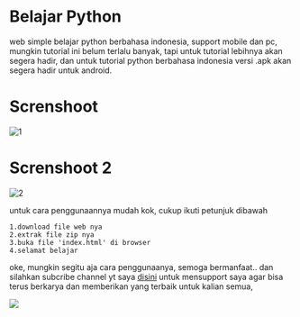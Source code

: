 # Belajar Python


web simple belajar python berbahasa indonesia, support mobile dan pc, mungkin tutorial ini belum terlalu banyak, tapi untuk tutorial lebihnya akan segera hadir, dan untuk tutorial python berbahasa indonesia versi .apk akan segera hadir untuk android.

# Screnshoot
![1](https://github.com/Ranginang67/Belajar_Python/blob/master/ex/example.png)


# Screnshoot 2
![2](https://github.com/Ranginang67/Belajar_Python/blob/master/ex/example2.png)


untuk cara penggunaannya mudah kok, cukup ikuti petunjuk dibawah

```
1.download file web nya
2.extrak file zip nya
3.buka file 'index.html' di browser
4.selamat belajar
```
oke, mungkin segitu aja cara penggunaanya, semoga bermanfaat..
dan silahkan subcribe channel yt saya [disini](https://www.youtube.com/channel/UCNMD5U02GFeWLqmrl_XSPGQ) untuk mensupport saya agar bisa terus berkarya dan memberikan yang terbaik untuk kalian semua,





<a href="https://t.me/Msambari"><img src="https://img.shields.io/badge/telegram-Ms.ambari-blue.svg">
